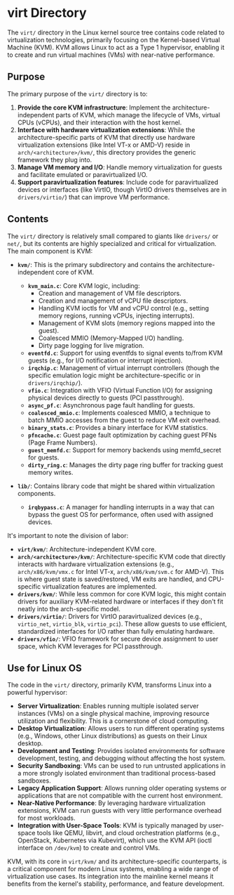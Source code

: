 # virt Directory

The `virt/` directory in the Linux kernel source tree contains code related to virtualization technologies, primarily focusing on the Kernel-based Virtual Machine (KVM). KVM allows Linux to act as a Type 1 hypervisor, enabling it to create and run virtual machines (VMs) with near-native performance.

## Purpose

The primary purpose of the `virt/` directory is to:

1.  **Provide the core KVM infrastructure**: Implement the architecture-independent parts of KVM, which manage the lifecycle of VMs, virtual CPUs (vCPUs), and their interaction with the host kernel.
2.  **Interface with hardware virtualization extensions**: While the architecture-specific parts of KVM that directly use hardware virtualization extensions (like Intel VT-x or AMD-V) reside in `arch/<architecture>/kvm/`, this directory provides the generic framework they plug into.
3.  **Manage VM memory and I/O**: Handle memory virtualization for guests and facilitate emulated or paravirtualized I/O.
4.  **Support paravirtualization features**: Include code for paravirtualized devices or interfaces (like VirtIO, though VirtIO drivers themselves are in `drivers/virtio/`) that can improve VM performance.

## Contents

The `virt/` directory is relatively small compared to giants like `drivers/` or `net/`, but its contents are highly specialized and critical for virtualization. The main component is KVM:

*   **`kvm/`**: This is the primary subdirectory and contains the architecture-independent core of KVM.
    *   **`kvm_main.c`**: Core KVM logic, including:
        *   Creation and management of VM file descriptors.
        *   Creation and management of vCPU file descriptors.
        *   Handling KVM ioctls for VM and vCPU control (e.g., setting memory regions, running vCPUs, injecting interrupts).
        *   Management of KVM slots (memory regions mapped into the guest).
        *   Coalesced MMIO (Memory-Mapped I/O) handling.
        *   Dirty page logging for live migration.
    *   **`eventfd.c`**: Support for using eventfds to signal events to/from KVM guests (e.g., for I/O notification or interrupt injection).
    *   **`irqchip.c`**: Management of virtual interrupt controllers (though the specific emulation logic might be architecture-specific or in `drivers/irqchip/`).
    *   **`vfio.c`**: Integration with VFIO (Virtual Function I/O) for assigning physical devices directly to guests (PCI passthrough).
    *   **`async_pf.c`**: Asynchronous page fault handling for guests.
    *   **`coalesced_mmio.c`**: Implements coalesced MMIO, a technique to batch MMIO accesses from the guest to reduce VM exit overhead.
    *   **`binary_stats.c`**: Provides a binary interface for KVM statistics.
    *   **`pfncache.c`**: Guest page fault optimization by caching guest PFNs (Page Frame Numbers).
    *   **`guest_memfd.c`**: Support for memory backends using memfd_secret for guests.
    *   **`dirty_ring.c`**: Manages the dirty page ring buffer for tracking guest memory writes.

*   **`lib/`**: Contains library code that might be shared within virtualization components.
    *   **`irqbypass.c`**: A manager for handling interrupts in a way that can bypass the guest OS for performance, often used with assigned devices.

It's important to note the division of labor:

*   **`virt/kvm/`**: Architecture-independent KVM core.
*   **`arch/<architecture>/kvm/`**: Architecture-specific KVM code that directly interacts with hardware virtualization extensions (e.g., `arch/x86/kvm/vmx.c` for Intel VT-x, `arch/x86/kvm/svm.c` for AMD-V). This is where guest state is saved/restored, VM exits are handled, and CPU-specific virtualization features are implemented.
*   **`drivers/kvm/`**: While less common for core KVM logic, this might contain drivers for auxiliary KVM-related hardware or interfaces if they don't fit neatly into the arch-specific model.
*   **`drivers/virtio/`**: Drivers for VirtIO paravirtualized devices (e.g., `virtio_net`, `virtio_blk`, `virtio_pci`). These allow guests to use efficient, standardized interfaces for I/O rather than fully emulating hardware.
*   **`drivers/vfio/`**: VFIO framework for secure device assignment to user space, which KVM leverages for PCI passthrough.

## Use for Linux OS

The code in the `virt/` directory, primarily KVM, transforms Linux into a powerful hypervisor:

*   **Server Virtualization**: Enables running multiple isolated server instances (VMs) on a single physical machine, improving resource utilization and flexibility. This is a cornerstone of cloud computing.
*   **Desktop Virtualization**: Allows users to run different operating systems (e.g., Windows, other Linux distributions) as guests on their Linux desktop.
*   **Development and Testing**: Provides isolated environments for software development, testing, and debugging without affecting the host system.
*   **Security Sandboxing**: VMs can be used to run untrusted applications in a more strongly isolated environment than traditional process-based sandboxes.
*   **Legacy Application Support**: Allows running older operating systems or applications that are not compatible with the current host environment.
*   **Near-Native Performance**: By leveraging hardware virtualization extensions, KVM can run guests with very little performance overhead for most workloads.
*   **Integration with User-Space Tools**: KVM is typically managed by user-space tools like QEMU, libvirt, and cloud orchestration platforms (e.g., OpenStack, Kubernetes via Kubevirt), which use the KVM API (ioctl interface on `/dev/kvm`) to create and control VMs.

KVM, with its core in `virt/kvm/` and its architecture-specific counterparts, is a critical component for modern Linux systems, enabling a wide range of virtualization use cases. Its integration into the mainline kernel means it benefits from the kernel's stability, performance, and feature development.
